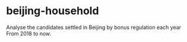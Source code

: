 # beijing-household
Analyse the candidates settled in Beijing by bonus regulation each year From 2018 to now.
